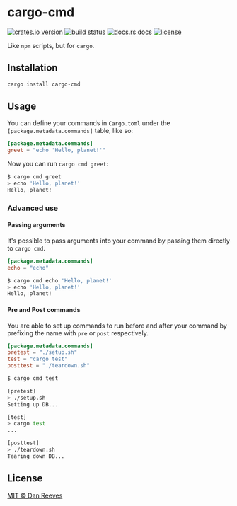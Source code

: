 # cargo-cmd

[![crates.io version][1]][2]
[![build status][3]][4]
[![docs.rs docs][5]][6]
[![license][7]][8]

Like `npm` scripts, but for `cargo`.

## Installation

```sh
cargo install cargo-cmd
```

## Usage

You can define your commands in `Cargo.toml` under the `[package.metadata.commands]` table, like so:

```toml
[package.metadata.commands]
greet = "echo 'Hello, planet!'"
```

Now you can run `cargo cmd greet`:

```sh
$ cargo cmd greet
> echo 'Hello, planet!'
Hello, planet!
```

### Advanced use

#### Passing arguments

It's possible to pass arguments into your command by passing them directly to `cargo cmd`.

```toml
[package.metadata.commands]
echo = "echo"
```

```sh
$ cargo cmd echo 'Hello, planet!'
> echo 'Hello, planet!'
Hello, planet!
```

#### Pre and Post commands

You are able to set up commands to run before and after your command by prefixing the name with `pre` or `post` respectively.

```toml
[package.metadata.commands]
pretest = "./setup.sh"
test = "cargo test"
posttest = "./teardown.sh"
```

```sh
$ cargo cmd test

[pretest]
> ./setup.sh
Setting up DB...

[test]
> cargo test
...

[posttest]
> ./teardown.sh
Tearing down DB...
```

## License
[MIT © Dan Reeves](./LICENSE)



[1]: https://img.shields.io/crates/v/cargo-cmd.svg?style=flat-square
[2]: https://crates.io/crates/cargo-cmd
[3]: https://img.shields.io/travis/danreeves/cargo-cmd.svg?style=flat-square
[4]: https://travis-ci.org/danreeves/cargo-cmd
[5]: https://img.shields.io/badge/docs-latest-blue.svg?style=flat-square
[6]: https://docs.rs/crate/cargo-cmd
[7]: https://img.shields.io/crates/l/cargo-cmd.svg?style=flat-square
[8]: ./LICENSE

